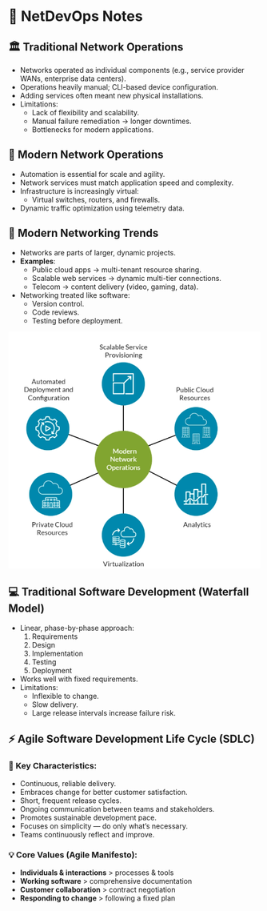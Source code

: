 # 📘 NetDevOps Notes

## 🏛️ Traditional Network Operations
- Networks operated as individual components (e.g., service provider WANs, enterprise data centers).
- Operations heavily manual; CLI-based device configuration.
- Adding services often meant new physical installations.
- Limitations:
  - Lack of flexibility and scalability.
  - Manual failure remediation → longer downtimes.
  - Bottlenecks for modern applications.

## 🚀 Modern Network Operations
- Automation is essential for scale and agility.
- Network services must match application speed and complexity.
- Infrastructure is increasingly virtual:
  - Virtual switches, routers, and firewalls.
- Dynamic traffic optimization using telemetry data.

## 🔁 Modern Networking Trends
- Networks are parts of larger, dynamic projects.
- **Examples**:
  - Public cloud apps → multi-tenant resource sharing.
  - Scalable web services → dynamic multi-tier connections.
  - Telecom → content delivery (video, gaming, data).
- Networking treated like software:
  - Version control.
  - Code reviews.
  - Testing before deployment.  

![Diagram](/Screenshots/modernnetworks1.png)

## 💻 Traditional Software Development (Waterfall Model)
- Linear, phase-by-phase approach:
  1. Requirements
  2. Design
  3. Implementation
  4. Testing
  5. Deployment
- Works well with fixed requirements.
- Limitations:
  - Inflexible to change.
  - Slow delivery.
  - Large release intervals increase failure risk.

## ⚡ Agile Software Development Life Cycle (SDLC)

### 🔑 Key Characteristics:
- Continuous, reliable delivery.
- Embraces change for better customer satisfaction.
- Short, frequent release cycles.
- Ongoing communication between teams and stakeholders.
- Promotes sustainable development pace.
- Focuses on simplicity — do only what’s necessary.
- Teams continuously reflect and improve.

### 💡 Core Values (Agile Manifesto):
- **Individuals & interactions** > processes & tools
- **Working software** > comprehensive documentation
- **Customer collaboration** > contract negotiation
- **Responding to change** > following a fixed plan

